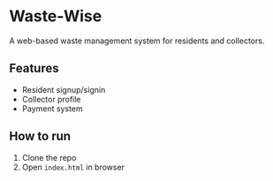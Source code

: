 # Waste-Wise
A web-based waste management system for residents and collectors.

## Features
- Resident signup/signin
- Collector profile
- Payment system

## How to run
1. Clone the repo
2. Open `index.html` in browser
